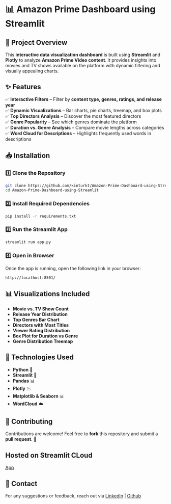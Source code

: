 # 📊 Amazon Prime Dashboard using Streamlit

## 🚀 Project Overview
This **interactive data visualization dashboard** is built using **Streamlit** and **Plotly** to analyze **Amazon Prime Video content**. It provides insights into movies and TV shows available on the platform with dynamic filtering and visually appealing charts.

## ✨ Features
✅ **Interactive Filters** – Filter by **content type, genres, ratings, and release year**  
✅ **Dynamic Visualizations** – Bar charts, pie charts, treemap, and box plots  
✅ **Top Directors Analysis** – Discover the most featured directors  
✅ **Genre Popularity** – See which genres dominate the platform  
✅ **Duration vs. Genre Analysis** – Compare movie lengths across categories  
✅ **Word Cloud for Descriptions** – Highlights frequently used words in descriptions  

## 📥 Installation
### 1️⃣ Clone the Repository
```bash
git clone https://github.com/kinturkt/Amazon-Prime-Dashboard-using-Streamlit.git
cd Amazon-Prime-Dashboard-using-Streamlit
```

### 2️⃣ Install Required Dependencies
```bash
pip install -r requirements.txt
```

### 3️⃣ Run the Streamlit App
```bash
streamlit run app.py
```

### 4️⃣ Open in Browser
Once the app is running, open the following link in your browser:
```
http://localhost:8501/
```

## 📊 Visualizations Included
- **Movie vs. TV Show Count**  
- **Release Year Distribution**  
- **Top Genres Bar Chart**  
- **Directors with Most Titles**  
- **Viewer Rating Distribution**  
- **Box Plot for Duration vs Genre**  
- **Genre Distribution Treemap**  

## 📌 Technologies Used
- **Python** 🐍
- **Streamlit** 🎈
- **Pandas** 📊
- **Plotly** 📉
- **Matplotlib & Seaborn** 📊
- **WordCloud** ☁️

## 🤝 Contributing
Contributions are welcome! Feel free to **fork** this repository and submit a **pull request**. 🚀

## Hosted on Streamlit CLoud
[App]([url](https://amazon-prime-dashboard-by-kt.streamlit.app))

## 📧 Contact
For any suggestions or feedback, reach out via [LinkedIn](https://www.linkedin.com/in/kintur-shah/) | [Github](https://github.com/kinturkt)
